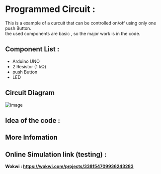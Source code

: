 # Programmed Circuit :

This is a example of a curcuit that can be controlled on/off using only one push Button.  
the used components are basic , so the major work is in the code.

## Component List :
* Arduino UNO
* 2 Resistor (1 kΩ)
* push Button
* LED

## Circuit Diagram
![image](https://user-images.githubusercontent.com/107868473/180777943-7801a025-976f-4226-bdb3-5d80d0e5ab58.png)

## Idea of the code :



## More Infomation


<b>
  
## Online Simulation link (testing) :
Wokwi : https://wokwi.com/projects/338154709936243283
